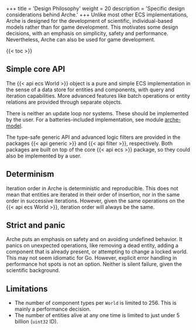 +++
title = 'Design Philosophy'
weight = 20
description = 'Specific design considerations behind Arche.'
+++
Unlike most other ECS implementations, Arche is designed for the development of scientific,
individual-based models rather than for game development.
This motivates some design decisions, with an emphasis on simplicity, safety and performance.
Nevertheless, Arche can also be used for game development.

{{< toc >}}

## Simple core API

The {{< api ecs World >}} object is a pure and simple ECS implementation in the sense of a data store
for entities and components, with query and iteration capabilities.
More advanced features like batch operations or entity relations are provided through separate objects.

There is neither an update loop nor systems.
These should be implemented by the user.
For a batteries-included implementation, see module [arche-model](https://github.com/mlange-42/arche-model).

The type-safe generic API and advanced logic filters are provided in the packages
{{< api generic >}} and {{< api filter >}}, respectively.
Both packages are built on top of the core {{< api ecs >}} package, so they could also be implemented by a user.

## Determinism

Iteration order in Arche is deterministic and reproducible.
This does not mean that entities are iterated in their order of insertion, nor in the same order in successive iterations.
However, given the same operations on the {{< api ecs World >}}, iteration order will always be the same.

## Strict and panic

Arche puts an emphasis on safety and on avoiding undefined behavior.
It panics on unexpected operations, like removing a dead entity,
adding a component that is already present, or attempting to change a locked world.
This may not seem idiomatic for Go.
However, explicit error handling in performance hot spots is not an option.
Neither is silent failure, given the scientific background.

## Limitations

* The number of component types per `World` is limited to 256. This is mainly a performance decision.
* The number of entities alive at any one time is limited to just under 5 billion (`uint32` ID).
